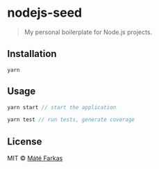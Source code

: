 # nodejs-seed

> My personal boilerplate for Node.js projects.


## Installation

`yarn`


## Usage

```javascript
yarn start // start the application

yarn test // run tests, generate coverage
```


## License

MIT © [Máté Farkas](https://github.com/wolfika)
